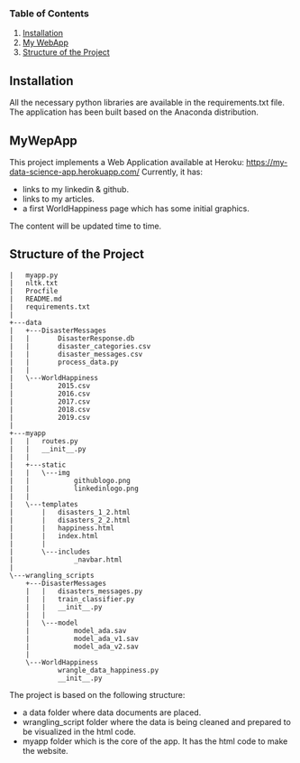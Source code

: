 ### Table of Contents

1. [Installation](#installation)
2. [My WebApp](#mywebapp)
3. [Structure of the Project](#structure)

## Installation <a name="installation"></a>

All the necessary python libraries are available in the requirements.txt file. The application has been built based on the Anaconda distribution.

## MyWepApp <a name="mywebapp"></a>

This project implements a Web Application available at Heroku: https://my-data-science-app.herokuapp.com/
Currently, it has:
- links to my linkedin & github.
- links to my articles.
- a first WorldHappiness page which has some initial graphics.

The content will be updated time to time.

## Structure of the Project <a name="structure"></a>

```
|   myapp.py
|   nltk.txt
|   Procfile
|   README.md
|   requirements.txt
|   
+---data
|   +---DisasterMessages
|   |       DisasterResponse.db
|   |       disaster_categories.csv
|   |       disaster_messages.csv
|   |       process_data.py
|   |       
|   \---WorldHappiness
|           2015.csv
|           2016.csv
|           2017.csv
|           2018.csv
|           2019.csv
|           
+---myapp
|   |   routes.py
|   |   __init__.py
|   |   
|   +---static
|   |   \---img
|   |           githublogo.png
|   |           linkedinlogo.png
|   |           
|   \---templates
|       |   disasters_1_2.html
|       |   disasters_2_2.html
|       |   happiness.html
|       |   index.html
|       |   
|       \---includes
|               _navbar.html
|               
\---wrangling_scripts
    +---DisasterMessages
    |   |   disasters_messages.py
    |   |   train_classifier.py
    |   |   __init__.py
    |   |   
    |   \---model
    |           model_ada.sav
    |           model_ada_v1.sav
    |           model_ada_v2.sav
    |           
    \---WorldHappiness
            wrangle_data_happiness.py
            __init__.py
```
The project is based on the following structure:
- a data folder where data documents are placed.
- wrangling_script folder where the data is being cleaned and prepared to be visualized in the html code.
- myapp folder which is the core of the app. It has the html code to make the website.